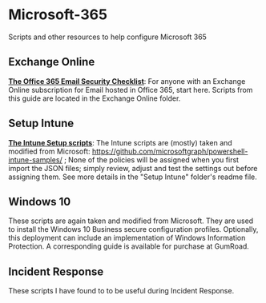 # Microsoft-365
Scripts and other resources to help configure Microsoft 365 

## Exchange Online
<a href="https://www.itpromentor.com/email-security-checklist/"> <b><u>The Office 365 Email Security Checklist</b></u></a>: For anyone with an Exchange Online subscription for Email hosted in Office 365, start here. Scripts from this guide are located in the Exchange Online folder.

## Setup Intune
<a href="https://www.itpromentor.com/setup-intune/"><b><u>The Intune Setup scripts</b></u></a>: The Intune scripts are (mostly) taken and modified from Microsoft: https://github.com/microsoftgraph/powershell-intune-samples/ ; 
None of the policies will be assigned when you first import the JSON files; simply review, adjust and test the settings out before assigning them. See more details in the "Setup Intune" folder's readme file.

## Windows 10
These scripts are again taken and modified from Microsoft. They are used to install the Windows 10 Business secure configuration profiles. Optionally, this deployment can include an implementation of Windows Information Protection. A corresponding guide is available for purchase at GumRoad.

## Incident Response
These scripts I have found to to be useful during Incident Response. 
